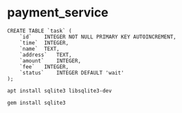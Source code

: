 # payment_service

```
CREATE TABLE `task` (
	`id`	INTEGER NOT NULL PRIMARY KEY AUTOINCREMENT,
	`time`	INTEGER,
	`name`	TEXT,
	`address`	TEXT,
	`amount`	INTEGER,
	`fee`	INTEGER,
	`status`	INTEGER DEFAULT 'wait'
);
```

```
apt install sqlite3 libsqlite3-dev
```

```
gem install sqlite3
```